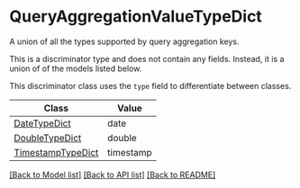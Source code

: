 # QueryAggregationValueTypeDict

A union of all the types supported by query aggregation keys.


This is a discriminator type and does not contain any fields. Instead, it is a union
of of the models listed below.

This discriminator class uses the `type` field to differentiate between classes.

| Class | Value
| ------------ | -------------
[DateTypeDict](DateTypeDict.md) | date
[DoubleTypeDict](DoubleTypeDict.md) | double
[TimestampTypeDict](TimestampTypeDict.md) | timestamp


[[Back to Model list]](../../README.md#models-v2-link) [[Back to API list]](../../README.md#documentation-for-api-endpoints) [[Back to README]](../../README.md)
